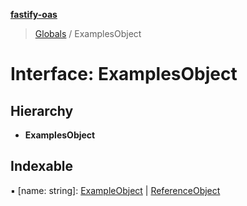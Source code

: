 **[fastify-oas](../README.md)**

> [Globals](../README.md) / ExamplesObject

# Interface: ExamplesObject

## Hierarchy

* **ExamplesObject**

## Indexable

▪ [name: string]: [ExampleObject](exampleobject.md) \| [ReferenceObject](referenceobject.md)
